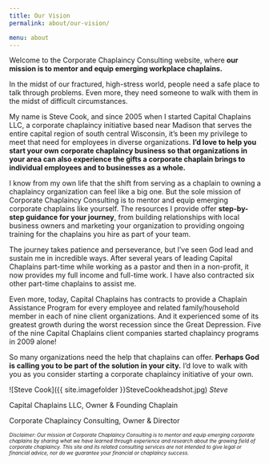 ```yaml
---
title: Our Vision
permalink: about/our-vision/

menu: about
---
```


Welcome to the Corporate Chaplaincy Consulting website, where **our mission is to mentor and equip emerging workplace chaplains.**

In the midst of our fractured, high-stress world, people need a safe place to talk through problems. Even more, they need someone to walk with them in the midst of difficult circumstances.

My name is Steve Cook, and since 2005 when I started Capital Chaplains LLC, a corporate chaplaincy initiative based near Madison that serves the entire capital region of south central Wisconsin, it’s been my privilege to meet that need for employees in diverse organizations. **I’d love to help you start your own corporate chaplaincy business so that organizations in your area can also experience the gifts a corporate chaplain brings to individual employees and to businesses as a whole.**

I know from my own life that the shift from serving as a chaplain to owning a chaplaincy organization can feel like a big one. But the sole mission of Corporate Chaplaincy Consulting is to mentor and equip emerging corporate chaplains like yourself. The resources I provide offer **step-by-step guidance for your journey**, from building relationships with local business owners and marketing your organization to providing ongoing training for the chaplains you hire as part of your team.

The journey takes patience and perseverance, but I’ve seen God lead and sustain me in incredible ways. After several years of leading Capital Chaplains part-time while working as a pastor and then in a non-profit, it now provides my full income and full-time work. I have also contracted six other part-time chaplains to assist me.

Even more, today, Capital Chaplains has contracts to provide a Chaplain Assistance Program for every employee and related family/household member in each of nine client organizations. And it experienced some of its greatest growth during the worst recession since the Great Depression. Five of the nine Capital Chaplains client companies started chaplaincy programs in 2009 alone!

So many organizations need the help that chaplains can offer. **Perhaps God is calling you to be part of the solution in your city.** I’d love to walk with you as you consider starting a corporate chaplaincy initiative of your own.



![Steve Cook]({{ site.imagefolder }}SteveCookheadshot.jpg) _Steve_

Capital Chaplains LLC, Owner &amp; Founding Chaplain

Corporate Chaplaincy Consulting, Owner &amp; Director


*<span style="font-size:10">Disclaimer: Our mission at Corporate Chaplaincy Consulting is to mentor and equip emerging corporate chaplains by sharing what we have learned through experience and research about the growing field of corporate chaplaincy. This site and its related consulting services are not intended to give legal or financial advice, nor do we guarantee your financial or chaplaincy success.</span>*
